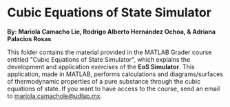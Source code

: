 # Cubic Equations of State Simulator

**By: Mariola Camacho Lie, Rodrigo Alberto Hernández Ochoa, & Adriana Palacios Rosas**

This folder contains the material provided in the MATLAB Grader course entitled "Cubic Equations of State Simulator", which explains the development and application exercises of the **EoS Simulator**. This application, made in MATLAB, performs calculations and diagrams/surfaces of thermodynamic properties of a pure substance through the cubic equations of state. If you want to have access to the course, send an email to mariola.camachole@udlap.mx.
